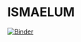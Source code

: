 # ISMAELUM
[![Binder](https://mybinder.org/badge_logo.svg)](https://mybinder.org/v2/gh/caioeguchi/ISMAELUM/master)

